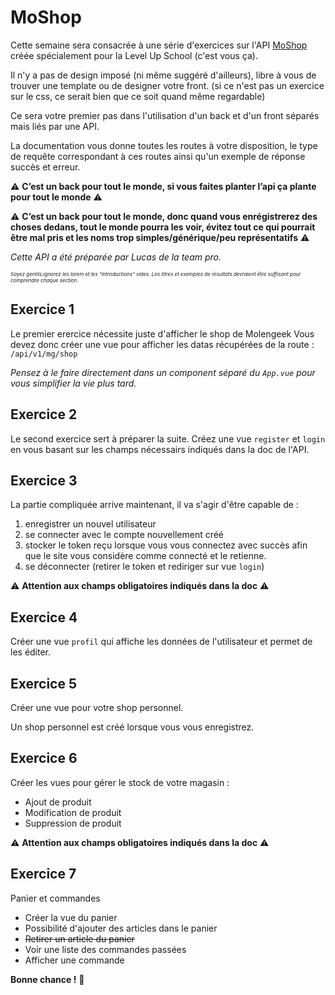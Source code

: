 # MoShop

Cette semaine sera consacrée à une série d'exercices sur l'API [MoShop](https://api-moshop.molengeek.pro/) créée spécialement pour la Level Up School (c'est vous ça).

Il n'y a pas de design imposé (ni même suggéré d'ailleurs), libre à vous de trouver une template ou de designer votre front.  (si ce n'est pas un exercice sur le css, ce serait bien que ce soit quand même regardable)

Ce sera votre premier pas dans l'utilisation d'un back et d'un front séparés mais liés par une API.

La documentation vous donne toutes les routes à votre disposition, le type de requête correspondant à ces routes ainsi qu'un exemple de réponse succès et erreur.

⚠️ **C’est un back pour tout le monde, si vous faites planter l’api ça plante pour tout le monde** ⚠️

⚠️ **C’est un back pour tout le monde, donc quand vous enrégistrerez des choses dedans, tout le monde pourra les voir, évitez tout ce qui pourrait être mal pris et les noms trop simples/générique/peu représentatifs** ⚠️

*Cette API a été préparée par Lucas de la team pro.*

<span style="font-size:8px;">*Soyez gentils,ignorez les lorem et les "introductions" vides. Les titres et exemples de résultats devraient être suffisant pour comprendre chaque section.*</span>


## Exercice 1

Le premier erercice nécessite juste d'afficher le shop de Molengeek
Vous devez donc créer une vue pour afficher les datas récupérées de la route :
`/api/v1/mg/shop`

*Pensez à le faire directement dans un component séparé du `App.vue` pour vous simplifier la vie plus tard.*

## Exercice 2

Le second exercice sert à préparer la suite.
Créez une vue `register`  et `login` en vous basant sur les champs nécessairs indiqués dans la doc de l'API.

## Exercice 3

La partie compliquée arrive maintenant, il va s'agir d'être capable de :
1) enregistrer un nouvel utilisateur
2) se connecter avec le compte nouvellement créé
3) stocker le token reçu lorsque vous vous connectez avec succès afin que le site vous considère comme connecté et le retienne.
4) se déconnecter (retirer le token et rediriger sur vue `login`)

⚠️ **Attention aux champs obligatoires  indiqués dans la doc** ⚠️

## Exercice 4

Créer une vue `profil` qui affiche les données de l'utilisateur et permet de les éditer.

## Exercice 5

Créer une vue pour votre shop personnel.

Un shop personnel est créé lorsque vous vous enregistrez.

## Exercice 6

Créer les vues pour gérer le stock de votre magasin :
- Ajout de produit
- Modification de produit
- Suppression de produit

⚠️ **Attention aux champs obligatoires  indiqués dans la doc** ⚠️

## Exercice 7

Panier et commandes
- Créer la vue du panier
- Possibilité d'ajouter des articles dans le panier
- ~~Retirer un article du panier~~
- Voir une liste des commandes passées
- Afficher une commande

**Bonne chance !** 👾
